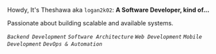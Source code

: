 Howdy, It's Theshawa aka `logan2k02`: **A Software Developer, kind of...**

Passionate about building scalable and available systems.

*`Backend Development` `Software Architecture` `Web Development` `Mobile Development` `DevOps & Automation`*

